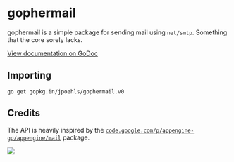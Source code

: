 # gophermail

gophermail is a simple package for sending mail using `net/smtp`.
Something that the core sorely lacks.

[View documentation on GoDoc](http://godoc.org/github.com/jpoehls/gophermail)

## Importing

`go get gopkg.in/jpoehls/gophermail.v0`

## Credits

The API is heavily inspired by the [`code.google.com/p/appengine-go/appengine/mail`](https://code.google.com/p/appengine-go/source/browse/appengine/mail/mail.go) package.

<a href='http://www.babygopher.org'><img src='https://raw2.github.com/drnic/babygopher-site/gh-pages/images/babygopher-badge.png' ></a>
